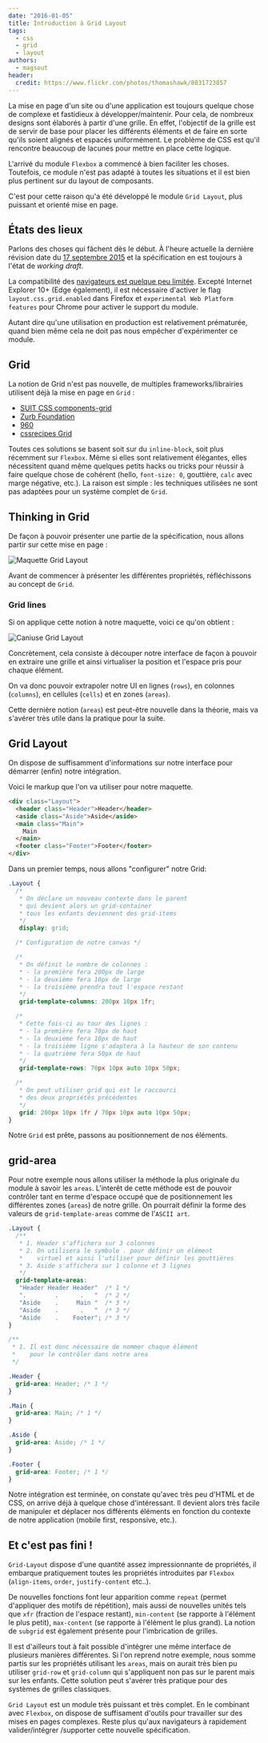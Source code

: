 ```yaml
---
date: "2016-01-05"
title: Introduction à Grid Layout
tags:
  - css
  - grid
  - layout
authors:
  - magsout
header:
  credit: https://www.flickr.com/photos/thomashawk/8031723857
---
```


La mise en page d'un site ou d'une application est toujours quelque chose de
complexe et fastidieux à développer/maintenir. Pour cela, de nombreux designs
sont élaborés à partir d'une grille. En effet, l'objectif de la grille est de
servir de base pour placer les différents éléments et de faire en sorte qu'ils
soient alignés et espacés uniformément. Le problème de CSS est qu'il rencontre
beaucoup de lacunes pour mettre en place cette logique.

L'arrivé du module `Flexbox` a commencé à bien faciliter les choses. Toutefois,
ce module n'est pas adapté à toutes les situations et il est bien plus pertinent
sur du layout de composants.

C'est pour cette raison qu'a été développé le module `Grid Layout`, plus
puissant et orienté mise en page.

## États des lieux

Parlons des choses qui fâchent dès le début. À l'heure actuelle la dernière
révision date du [17 septembre 2015](http://www.w3.org/TR/css-grid-1/) et la
spécification en est toujours à l'état de *working draft*.

La compatibilité des [navigateurs est quelque peu
limitée](http://caniuse.com/#feat=css-grid). Excepté Internet Explorer 10+ (Edge
également), il est nécessaire d'activer le flag `layout.css.grid.enabled` dans
Firefox et `experimental Web Platform features` pour Chrome pour activer le
support du module.

Autant dire qu'une utilisation en production est relativement prématurée, quand
bien même cela ne doit pas nous empêcher d'expérimenter ce module.

## Grid

La notion de Grid n'est pas nouvelle, de multiples frameworks/librairies
utilisent déjà la mise en page en `Grid` :
- [SUIT CSS components-grid](https://github.com/suitcss/components-grid)
- [Zurb Foundation](http://foundation.zurb.com/docs/components/grid.html)
- [960](http://960.gs/)
- [cssrecipes Grid](https://github.com/cssrecipes/grid)

Toutes ces solutions se basent soit sur du `inline-block`, soit plus récemment
sur `Flexbox`. Même si elles sont relativement élégantes, elles nécessitent
quand même quelques petits hacks ou tricks pour réussir à faire quelque chose de
cohérent (hello, `font-size: 0`, gouttière, `calc` avec marge négative, etc.).
La raison est simple : les techniques utilisées ne sont pas adaptées pour un
système complet de `Grid`.

## Thinking in Grid

De façon à pouvoir présenter une partie de la spécification, nous allons partir
sur cette mise en page :

![Maquette Grid Layout](maquette.png)

Avant de commencer à présenter les différentes propriétés, réfléchissons au
concept de `Grid`.

### Grid lines

Si on applique cette notion à notre maquette, voici ce qu'on obtient :

![Caniuse Grid Layout](grid-line.png)

Concrètement, cela consiste à découper notre interface de façon à pouvoir en
extraire une grille et ainsi virtualiser la position et l'espace pris pour
chaque élément.

On va donc pouvoir extrapoler notre UI en lignes (`rows`), en colonnes
(`columns`), en cellules (`cells`) et en zones (`areas`).


Cette dernière notion (`areas`) est peut-être nouvelle dans la théorie, mais va
s'avérer très utile dans la pratique pour la suite.

## Grid Layout

On dispose de suffisamment d'informations sur notre interface pour démarrer
(enfin) notre intégration.

Voici le markup que l'on va utiliser pour notre maquette.

```html
<div class="Layout">
  <header class="Header">Header</header>
  <aside class="Aside">Aside</aside>
  <main class="Main">
    Main
  </main>
  <footer class="Footer">Footer</footer>
</div>
```

Dans un premier temps, nous allons "configurer" notre Grid:

```CSS
.Layout {
  /*
   * On déclare un nouveau contexte dans le parent
   * qui devient alors un grid-container
   * tous les enfants deviennent des grid-items
   */
   display: grid;

  /* Configuration de notre canvas */

  /*
   * On définit le nombre de colonnes :
   * - la première fera 200px de large
   * - la deuxième fera 10px de large
   * - la troisième prendra tout l'espace restant
   */
   grid-template-columns: 200px 10px 1fr;

  /*
   * Cette fois-ci au tour des lignes :
   * - la première fera 70px de haut
   * - la deuxième fera 10px de haut
   * - la troisième ligne s'adaptera à la hauteur de son contenu
   * - la quatrième fera 50px de haut
   */
   grid-template-rows: 70px 10px auto 10px 50px;

  /*
   * On peut utiliser grid qui est le raccourci
   * des deux propriétés précédentes
   */
   grid: 200px 10px 1fr / 70px 10px auto 10px 50px;
}
```

Notre `Grid` est prête, passons au positionnement de nos éléments.

## grid-area

Pour notre exemple nous allons utiliser la méthode la plus originale du module à
savoir les `areas`. L'interêt de cette méthode est de pouvoir contrôler tant en
terme d'espace occupé que de positionnement les différentes zones (`areas`) de
notre grille. On pourrait définir la forme des valeurs de `grid-template-areas`
comme de l'`ASCII art`.

```CSS
.Layout {
  /**
   * 1. Header s'affichera sur 3 colonnes
   * 2. On utilisera le symbole . pour définir un élément
   *    virtuel et ainsi l'utiliser pour définir les gouttières
   * 3. Aside s'affichera sur 1 colonne et 3 lignes
   */
  grid-template-areas:
   "Header Header Header"  /* 1 */
   ".        .      .   "  /* 2 */
   "Aside    .     Main "  /* 3 */
   "Aside    .      .   "  /* 3 */
   "Aside    .    Footer"; /* 3 */
}

/**
 * 1. Il est donc nécessaire de nommer chaque élément
 *    pour le contrôler dans notre area
 */

.Header {
  grid-area: Header; /* 1 */
}

.Main {
  grid-area: Main; /* 1 */
}

.Aside {
  grid-area: Aside; /* 1 */
}

.Footer {
  grid-area: Footer; /* 1 */
}

```

Notre intégration est terminée, on constate qu'avec très peu d'HTML et de CSS,
on arrive déjà à quelque chose d'intéressant. Il devient alors très facile de
manipuler et déplacer nos différents éléments en fonction du contexte de notre
application (mobile first, responsive, etc.).

## Et c'est pas fini !

`Grid-Layout` dispose d'une quantité assez impressionnante de propriétés, il
embarque pratiquement toutes les propriétés introduites par `Flexbox`
(`align-items`, `order`, `justify-content` etc..).

De nouvelles fonctions font leur apparition comme `repeat` (permet d'appliquer
des motifs de répétition), mais aussi de nouvelles unités tels que
`xfr` (fraction de l'espace restant), `min-content` (se rapporte à l'élément le
plus petit), `max-content` (se rapporte à l'élément le plus grand). La notion de
`subgrid` est également présente pour l'imbrication de grilles.

Il est d'ailleurs tout à fait possible d'intégrer une même interface de
plusieurs manières différentes. Si l'on reprend notre exemple, nous somme partis
sur les propriétés utilisant les `areas`, mais on aurait très bien pu utiliser
`grid-row` et `grid-column` qui s'appliquent non pas sur le parent mais sur les
enfants. Cette solution peut s'avérer très pratique pour des systèmes de grilles
classiques.

`Grid Layout` est un module très puissant et très complet. En le combinant avec
`Flexbox`, on dispose de suffisament d'outils pour travailler sur des mises en
pages complexes. Reste plus qu'aux navigateurs à rapidement valider/intégrer
/supporter cette nouvelle spécification.
